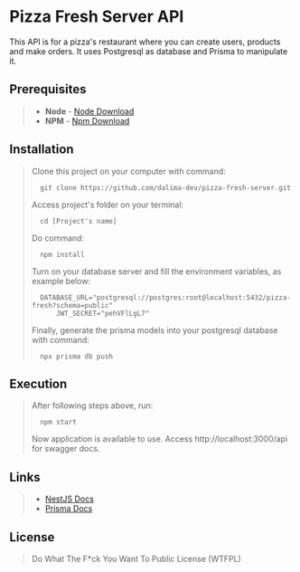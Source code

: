 # Pizza Fresh Server API

This API is for a pizza's restaurant where you can create users, products and make orders. It uses Postgresql as database and Prisma to manipulate it.

## Prerequisites

> - **Node** - [Node Download](https://nodejs.org/pt-br/download/)
> - **NPM** - [Npm Download](https://www.npmjs.com/package/download)

## Installation

> Clone this project on your computer with command:
>
> ```
> 	git clone https://github.com/dalima-dev/pizza-fresh-server.git
> ```
>
> Access project's folder on your terminal:
>
> ```
> 	cd [Project's name]
> ```
>
> Do command:
>
> ```
> 	npm install
> ```
>
> Turn on your database server and fill the environment variables, as example below:
>
> ```
> 	DATABASE_URL="postgresql://postgres:root@localhost:5432/pizza-fresh?schema=public"
>       JWT_SECRET="pehVFlLgL7"
> ```
>
> Finally, generate the prisma models into your postgresql database with command:
>
> ```
>   npx prisma db push
> ```

## Execution

> After following steps above, run:
>
> ```
> 	npm start
> ```
>
> Now application is available to use. Access http://localhost:3000/api for swagger docs.

## Links

> - [NestJS Docs](https://docs.nestjs.com/)
> - [Prisma Docs](https://www.prisma.io/docs/)

## License

> Do What The F\*ck You Want To Public License (WTFPL)
